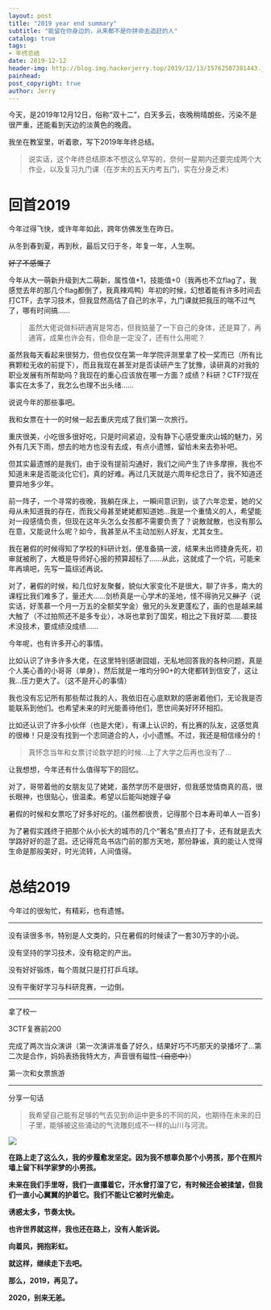 ```yaml
---
layout: post
title: "2019 year end summary"
subtitle: "能留在你身边的，从来都不是你拼命去追赶的人" 
catalog: true
tags: 
- 年终总结
date: 2019-12-12
header-img: http://blog.img.hackerjerry.top/2019/12/13/15762507381443.jpg
painhead: 
post_copyright: true
author: Jerry
---
```


今天，是2019年12月12日，俗称“双十二”，白天多云，夜晚稍晴朗些，污染不是很严重，还能看到天边的淡黄色的晚霞。

我坐在教室里，听着歌，写下2019年年终总结。

> 说实话，这个年终总结原本不想这么早写的，奈何一星期内还要完成两个大作业，以及复习九门课（在岁末的五天内考五门，实在分身乏术）

# 回首2019

今年过得飞快，或许年年如此，跨年仿佛发生在昨日。

从冬到春到夏，再到秋，最后又归于冬，年复一年，人生啊。

~~好了不感慨了~~

今年从大一萌新升级到大二萌新，属性值+1，技能值+0（我再也不立flag了，我感觉去年的那几个flag都倒了，我真辣鸡鸭）年初的时候，幻想着能有许多时间去打CTF，去学习技术，但我显然高估了自己的水平，九门课就把我压的喘不过气了，哪有时间搞……

> 虽然大佬说做科研通宵是常态，但我掂量了一下自己的身体，还是算了，再通宵，成果也许会有，但命是一定没了，还有什么用呢？

虽然我每天看起来很努力，但也仅仅在第一年学院评测里拿了校一奖而已（所有比赛颗粒无收的前提下），而且我现在甚至对是否读研产生了犹豫，读研真的对我的职业发展有所帮助吗？我现在的重心应该放在哪一方面？成绩？科研？CTF?现在事实在太多了，我怎么也理不出头绪……

说说今年的那些事吧。

我和女票在十一的时候一起去重庆完成了我们第一次旅行。

重庆很美，小吃很多很好吃，只是时间紧迫，没有静下心感受重庆山城的魅力，另外有几天下雨，想去的地方也没有去成，有点小遗憾，留给未来去弥补吧。

但其实最遗憾的是我们，由于没有提前沟通好，我们之间产生了许多摩擦，我也不知道未来是否能淡化它们，真的好难。再过几天就是六周年纪念日了，我不知道还要异地多少年。

前一阵子，一个寻常的夜晚，我躺在床上，一瞬间意识到，谈了六年恋爱，她的父母从未知道我的存在，而我父母甚至姥姥都知道她…我是一个重情义的人，希望能对一段感情负责，但现在这年头怎么女孩都不需要负责了？说散就散，也没有那么在意，又能说什么呢？如今，我甚至从不主动加别人好友，尤其女生。

我在暑假的时候得知了学校的科研计划，便准备搞一波，结果未出师捷身先死，初审就被刷了，大概是导师好心报的预算超标了……从此，这就成了一个坑，可能来年再填吧，先写一篇综述再说。

对了，暑假的时候，和几位好友聚餐，貌似大家变化不是很大，聊了许多，南大的课程比我们难多了，量还大……剑桥真是一心学术的圣地，怪不得驹兄又~~胖了~~（说实话，好羡慕一个月一万五的全额奖学金）傲兄的头发更蓬松了，画的也是越来越大触了（不过拍照还不是多专业），冰哥也拿到了国奖，相比之下我好菜……要技术没技术，要成绩没成绩……

今年呢，也有许多开心的事情。

比如认识了许多许多大佬，在这里特别感谢囧姐，无私地回答我的各种问题，真是个人美心善的小哥哥（单身），然后就是一堆均分90+的大佬都转到信安了，这让我…压力更大了。（这不是开心的事情）

我也没有忘记所有那些帮过我的人，我依旧在心底默默的感谢着他们，无论我是否能联系到他们。也希望未来的时光能善待他们，愿世间美好环环相扣。

比如还认识了许多小伙伴（也是大佬），有课上认识的，有比赛的队友，这感觉真的很棒！只是没有找到一个志同道合的人，小小遗憾。不过，我还是相信缘分的！

> 真怀念当年和女票讨论数学题的时候…上了大学之后再也没有了…

让我想想，今年还有什么值得写下的回忆。

对了，哥带着他的女朋友见了姥姥，虽然学历不是很好，但我感觉情商真的高，很长眼神，也很贴心，很温柔。希望以后能叫她嫂子😁

暑假的时候和女票吃了好多好吃的。(虽然都很贵，记得那个日本寿司单人一百多)

为了暑假实践终于把那个从小长大的城市的几个“著名”景点打了卡，还有就是去大学路好好的逛了逛。还记得荒岛书店门前的那方天地，那份静谧，真的能让人觉得生命是那般美好，时光流转，人间值得。

# 总结2019

今年过的很匆忙，有精彩，也有遗憾。

---------------------

没有读很多书，特别是人文类的，只在暑假的时候读了一套30万字的小说。

没有坚持的学习技术，没有稳定的产出。

没有好好锻炼，每个周就只是打打乒乓球。

没有平衡好学习与科研竞赛，一边倒。

------------------------

拿了校一

3CTF复赛前200

完成了两次当众演讲（第一次演讲准备了好久，结果好巧不巧那天的录播坏了…第二次是合作，妈妈表扬我特大方，声音很有磁性~~（自恋中）~~）

第一次和女票旅游

----------------------------------------


分享一句话

> 我希望自己能有足够的气去见到命运中更多的不同的风，也期待在未来的日子里，能够被这些涌动的气流雕刻成不一样的山川与河流。

![]( http://blog.img.hackerjerry.top/2019/12/13/15762252672482.png)

**在路上走了这么久，我的步履愈发坚定。因为我不想辜负那个小男孩，那个在照片墙上留下科学家梦的小男孩。**

**未来在我们手里呀，我们一直攥着它，汗水曾打湿了它，有时候还会被揉皱，但我们一直小心翼翼的护着它。我们不能让它被时光偷走。**

**诱惑太多，节奏太快。**

**也许世界就这样，我也还在路上，没有人能诉说。**

**向着风，拥抱彩虹。**

**就这样，继续走下去吧。**

**那么，2019，再见了。**

**2020，别来无恙。**